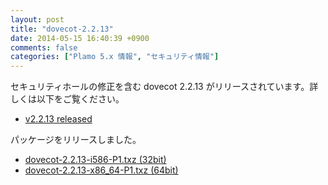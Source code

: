 ```yaml
---
layout: post
title: "dovecot-2.2.13"
date: 2014-05-15 16:40:39 +0900
comments: false
categories: ["Plamo 5.x 情報", "セキュリティ情報"]
---
```


セキュリティホールの修正を含む dovecot 2.2.13 がリリースされています。詳しくは以下をご覧ください。

* [v2.2.13 released](http://dovecot.org/list/dovecot-news/2014-May/000273.html)

パッケージをリリースしました。

* [dovecot-2.2.13-i586-P1.txz (32bit)](ftp://plamo.linet.gr.jp/pub/Plamo-5.x/x86/contrib/Network/dovecot-2.2.13-i586-P1.txz)
* [dovecot-2.2.13-x86_64-P1.txz (64bit)](ftp://plamo.linet.gr.jp/pub/Plamo-5.x/x86_64/contrib/Network/dovecot-2.2.13-x86_64-P1.txz)
